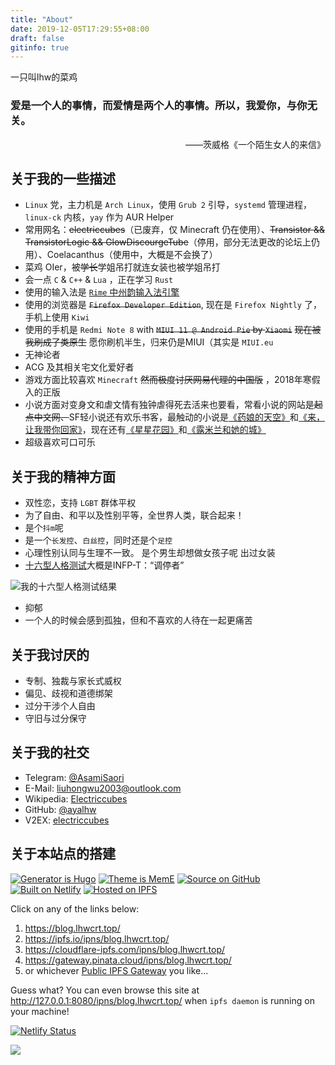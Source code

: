 ```yaml
---
title: "About"
date: 2019-12-05T17:29:55+08:00
draft: false
gitinfo: true
---
```


一只叫lhw的菜鸡

<h3 font-family="STZhongsong,'Noto Serif SC' ">
爱是一个人的事情，而爱情是两个人的事情。所以，我爱你，与你无关。
</h3>
<div align="right">——茨威格《一个陌生女人的来信》</div>

## 关于我的一些描述

*   `Linux` 党，主力机是 `Arch Linux`，使用 `Grub 2` 引导，`systemd` 管理进程，`linux-ck` 内核，`yay` 作为 AUR Helper
*	常用网名：~~electriccubes~~（已废弃，仅 Minecraft 仍在使用）、~~Transistor && TransistorLogic && GlowDiscourgeTube~~（停用，部分无法更改的论坛上仍用）、Coelacanthus（使用中，大概是不会换了）
*	菜鸡 OIer，被~~学长~~学姐吊打<span class="spoiler">就连女装也被学姐吊打</span>
*	会一点 `C` & `C++` & `Lua` ，正在学习 `Rust`
*   使用的输入法是 [`Rime` 中州韵输入法引擎](https://rime.im/)
*   使用的浏览器是 ~~`Firefox Developer Edition`~~, 现在是 `Firefox Nightly` 了，手机上使用 `Kiwi`
*   使用的手机是 `Redmi Note 8` with ~~`MIUI 11 @ Android Pie` by `Xiaomi`~~ ~~现在被我刷成了类原生~~ 愿你刷机半生，归来仍是MIUI（其实是 `MIUI.eu`
*   无神论者
*   ACG 及其相关宅文化爱好者
*   游戏方面比较喜欢 `Minecraft` ~~然而极度讨厌网易代理的中国版~~ ，2018年寒假入的正版
*   小说方面对变身文和虐文情有独钟<span class="spoiler">虐得死去活来也要看</span>，常看小说的网站是~~起点中文网、~~SF轻小说还有欢乐书客，最触动的小说是[《药娘的天空》](https://book.sfacg.com/Novel/48251/)和[《来，让我带你回家》](https://book.sfacg.com/Novel/50001/)，现在还有[《星星花园》](http://book.sfacg.com/Novel/44042/)和[《露米兰和她的城》](http://book.sfacg.com/Novel/264357)
*   超级喜欢可口可乐

## 关于我的精神方面

*   双性恋，支持 `LGBT` 群体平权
*   为了自由、和平以及性别平等，全世界人类，联合起来！
*   是个`抖m`呢
*   是一个`长发控`、`白丝控`，同时还是个`足控`
*   心理性别认同与生理不一致。  <span class="spoiler">是个男生却想做女孩子呢</span>    <span class="spoiler">出过女装</span>
*   [十六型人格测试](https://www.16personalities.com/ch/)大概是INFP-T：“调停者”

![我的十六型人格测试结果](https://i.loli.net/2019/12/28/7my5Dxpc83gBbZh.png)

*   抑郁
*	一个人的时候会感到孤独，但和不喜欢的人待在一起更痛苦

## 关于我讨厌的

*   专制、独裁与家长式威权
*   偏见、歧视和道德绑架
*   过分干涉个人自由
*	守旧与过分保守

## 关于我的社交

*   Telegram: [@AsamiSaori](https://t.me/AsamiSaori)
*   E-Mail: liuhongwu2003@outlook.com
*   Wikipedia: [Electriccubes](https://zh.wikipedia.org/wiki/User:Electriccubes)
*   GitHub: [@ayalhw](https://github.com/ayalhw/)
*   V2EX: [electriccubes](https://www.v2ex.com/member/electriccubes)

## 关于本站点的搭建

[![Generator is Hugo](https://img.shields.io/badge/Generator%20is-Hugo-ff4088?&logo=hugo)](https://github.com/gohugoio/hugo) [![Theme is MemE](https://img.shields.io/badge/Theme%20is-MemE-2a6df4?&logo=meme)](https://github.com/reuixiy/hugo-theme-meme) [![Source on GitHub](https://img.shields.io/badge/Source%20on-GitHub-181717?&logo=github)](https://github.com/reuixiy/blog.lhwcrt.top) [![Built on Netlify](https://img.shields.io/badge/Built%20on-Netlify-00c7b7?&logo=netlify)](https://www.netlify.com/) [![Hosted on IPFS](https://img.shields.io/badge/Hosted%20on-IPFS-65c2cb?&logo=ipfs)](https://ipfs.io/)

Click on any of the links below:

1. https://blog.lhwcrt.top/
2. https://ipfs.io/ipns/blog.lhwcrt.top/
3. https://cloudflare-ipfs.com/ipns/blog.lhwcrt.top/
4. https://gateway.pinata.cloud/ipns/blog.lhwcrt.top/
5. or whichever [Public IPFS Gateway](https://ipfs.github.io/public-gateway-checker/) you like...

Guess what? You can even browse this site at http://127.0.0.1:8080/ipns/blog.lhwcrt.top/
when `ipfs daemon` is running on your machine!

[![Netlify Status](https://api.netlify.com/api/v1/badges/c76c076e-f7a0-4de8-9aab-11521c3466a2/deploy-status)](https://app.netlify.com/sites/lhwcrt/deploys)

<a rel="license" href="http://creativecommons.org/licenses/by-nc-sa/4.0/"><img style="border-width:0" src="https://i.creativecommons.org/l/by-nc-sa/4.0/88x31.png" /></a>
